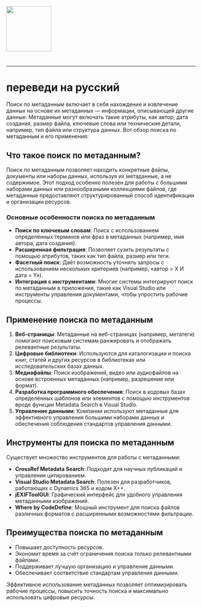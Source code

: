 <img src="https://r2cdn.perplexity.ai/pplx-full-logo-primary-dark%402x.png" class="logo" width="120"/>

# 

---

# переведи на русский

Поиск по метаданным включает в себя нахождение и извлечение данных на основе их метаданных — информации, описывающей другие данные. Метаданные могут включать такие атрибуты, как автор, дата создания, размер файла, ключевые слова или технические детали, например, тип файла или структура данных. Вот обзор поиска по метаданным и его применения:

## **Что такое поиск по метаданным?**

Поиск по метаданным позволяет находить конкретные файлы, документы или наборы данных, используя их метаданные, а не содержимое. Этот подход особенно полезен для работы с большими наборами данных или разнообразными коллекциями файлов, где метаданные предоставляют структурированный способ идентификации и организации ресурсов.

### **Основные особенности поиска по метаданным**

- **Поиск по ключевым словам**: Поиск с использованием определённых терминов или фраз в метаданных (например, имя автора, дата создания).
- **Расширенная фильтрация**: Позволяет сузить результаты с помощью атрибутов, таких как тип файла, размер или теги.
- **Фасетный поиск**: Даёт возможность уточнять запросы с использованием нескольких критериев (например, «автор = X И дата = Y»).
- **Интеграция с инструментами**: Многие системы интегрируют поиск по метаданным в приложения, такие как Visual Studio или инструменты управления документами, чтобы упростить рабочие процессы.


## **Применение поиска по метаданным**

1. **Веб-страницы**: Метаданные на веб-страницах (например, метатеги) помогают поисковым системам ранжировать и отображать релевантные результаты.
2. **Цифровые библиотеки**: Используются для каталогизации и поиска книг, статей и других ресурсов в библиотеках или исследовательских базах данных.
3. **Медиафайлы**: Поиск изображений, видео или аудиофайлов на основе встроенных метаданных (например, разрешение или формат).
4. **Разработка программного обеспечения**: Поиск в кодовых базах определённых шаблонов или элементов с помощью инструментов вроде функции Metadata Search в Visual Studio.
5. **Управление данными**: Компании используют метаданные для эффективного управления большими наборами данных и обеспечения соблюдения стандартов управления данными.

## **Инструменты для поиска по метаданным**

Существует множество инструментов для работы с метаданными:

- **CrossRef Metadata Search**: Подходит для научных публикаций и управления цитированием.
- **Visual Studio Metadata Search**: Полезен для разработчиков, работающих с Dynamics 365 и кодом X++.
- **jEXIFToolGUI**: Графический интерфейс для удобного управления метаданными изображений.
- **Where by CodeDefine**: Мощный инструмент для поиска файлов различных форматов с расширенными возможностями фильтрации.


## **Преимущества поиска по метаданным**

- Повышает доступность ресурсов.
- Экономит время за счёт ограничения поиска только релевантными файлами.
- Поддерживает лучшую организацию и управление данными.
- Обеспечивает соответствие стандартам управления данными.

Эффективное использование метаданных позволяет оптимизировать рабочие процессы, повысить точность поиска и максимально использовать цифровые ресурсы.

